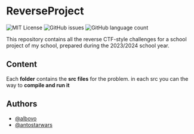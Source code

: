 # ReverseProject
<p align="left">
    <img alt="MIT License" src="https://img.shields.io/badge/License-MIT-green.svg">
    <img alt="GitHub issues" src="https://img.shields.io/github/issues/AlBovo/ReverseProject">
    <img alt="GitHub language count" src="https://img.shields.io/github/languages/count/albovo/ReverseProject">
</p>
This repository contains all the reverse CTF-style challenges for a school project of my school, prepared during the 2023/2024 school year.

## Content

Each **folder** contains the **src files** for the problem.
in each src you can the way to **compile and run it**


## Authors

- [@albovo](https://www.github.com/albovo)
- [@antostarwars](https://www.github.com/antostarwars)
